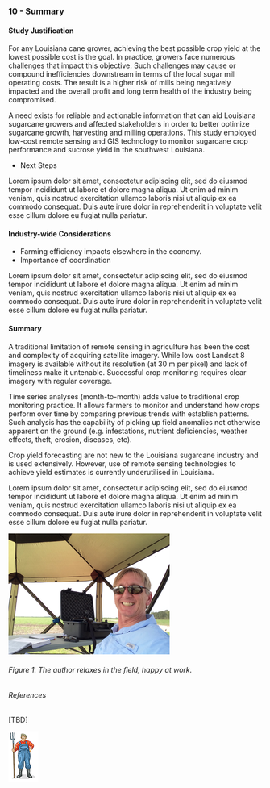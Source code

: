 ### 10 - Summary

#### Study Justification

For any Louisiana cane grower, achieving the best possible crop yield at the lowest possible cost is the goal. In practice, 
growers face numerous challenges that impact this objective. Such challenges may cause or compound inefficiencies downstream 
in terms of the local sugar mill operating costs. The result is a higher risk of mills being negatively impacted and 
the overall profit and long term health of the industry being compromised.

A need exists for reliable and actionable information that can aid Louisiana sugarcane growers and affected stakeholders 
in order to better optimize sugarcane growth, harvesting and milling operations. This study employed low-cost remote sensing and 
GIS technology to monitor sugarcane crop performance and sucrose yield in the southwest Louisiana.

* Next Steps

Lorem ipsum dolor sit amet, consectetur adipiscing elit, sed do eiusmod tempor incididunt ut labore et dolore magna aliqua. Ut enim ad minim veniam, quis nostrud exercitation ullamco laboris nisi ut aliquip ex ea commodo consequat. Duis aute irure dolor in reprehenderit in voluptate velit esse cillum dolore eu fugiat nulla pariatur.

#### Industry-wide Considerations

* Farming efficiency impacts elsewhere in the economy.
* Importance of coordination

Lorem ipsum dolor sit amet, consectetur adipiscing elit, sed do eiusmod tempor incididunt ut labore et dolore magna aliqua. Ut enim ad minim veniam, quis nostrud exercitation ullamco laboris nisi ut aliquip ex ea commodo consequat. Duis aute irure dolor in reprehenderit in voluptate velit esse cillum dolore eu fugiat nulla pariatur.

#### Summary

A traditional limitation of remote sensing in agriculture has been the cost and complexity of acquiring satellite imagery.
While low cost Landsat 8 imagery is available without its resolution (at 30 m per pixel) and lack of timeliness make it
untenable. Successful crop monitoring requires clear imagery with regular coverage.

Time series analyses (month-to-month) adds value to traditional crop monitoring practice. It allows farmers to monitor and 
understand how crops perform over time by comparing previous trends with establish patterns. Such analysis has the capability 
of picking up field anomalies not otherwise apparent on the ground (e.g. infestations, nutrient deficiencies, weather effects, 
theft, erosion, diseases, etc).  

Crop yield forecasting are not new to the Louisiana sugarcane industry and is used extensively. However, use of
remote sensing technologies to achieve yield estimates is currently underutilised in Louisiana. 

Lorem ipsum dolor sit amet, consectetur adipiscing elit, sed do eiusmod tempor incididunt ut labore et dolore magna aliqua. Ut enim ad minim veniam, quis nostrud exercitation ullamco laboris nisi ut aliquip ex ea commodo consequat. Duis aute irure dolor in reprehenderit in voluptate velit esse cillum dolore eu fugiat nulla pariatur.


![](img/happy_at_work.png) 
###### Figure 1. The author relaxes in the field, happy at work. 



###### References

[TBD]
 
![](img/farmera.png) 
